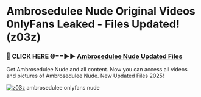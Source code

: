 # Ambrosedulee Nude Original Videos 0nlyFans Leaked - Files Updated! (z03z)

<h3>🔴 CLICK HERE 🌐==►► <a href="https://tinyurl.com/yrmya6cz" rel="nofollow">Ambrosedulee Nude Updated Files</a></h3>

Get Ambrosedulee Nude and all content. Now you can access all videos and pictures of Ambrosedulee Nude. New Updated Files 2025!

[![z03z](https://i.imgur.com/FMdXYCs.gif)](https://tinyurl.com/yrmya6cz)
ambrosedulee onlyfans nude